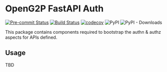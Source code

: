 # OpenG2P FastAPI Auth

[![Pre-commit Status](https://github.com/OpenG2P/openg2p-fastapi-common/actions/workflows/pre-commit.yml/badge.svg?branch=develop)](https://github.com/OpenG2P/openg2p-fastapi-common/actions/workflows/pre-commit.yml?query=branch%3Adevelop)
[![Build Status](https://github.com/OpenG2P/openg2p-fastapi-common/actions/workflows/test.yml/badge.svg?branch=develop)](https://github.com/OpenG2P/openg2p-fastapi-common/actions/workflows/test.yml?query=branch%3Adevelop)
[![codecov](https://codecov.io/gh/OpenG2P/openg2p-fastapi-common/branch/develop/graph/badge.svg)](https://codecov.io/gh/OpenG2P/openg2p-fastapi-common)
![PyPI](https://img.shields.io/pypi/v/openg2p-fastapi-auth?label=pypi%20package)
![PyPI - Downloads](https://img.shields.io/pypi/dm/openg2p-fastapi-auth)

This package contains components required to bootstrap the authn & authz aspects for APIs defined.

## Usage

TBD
